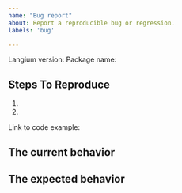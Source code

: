 ```yaml
---
name: "Bug report"
about: Report a reproducible bug or regression.
labels: 'bug'

---
```


<!--
  Please provide a clear and concise description of what the bug is. Include
  screenshots if needed. Please test using the latest version of the relevant
  Langium packages to make sure your issue has not already been fixed.
-->

Langium version:
Package name:

## Steps To Reproduce

1.
2.

<!--
  Your bug will get fixed much faster if we can run your code and it doesn't
  have dependencies other than Langium. Issues without reproduction steps or
  code examples may be immediately closed as not actionable.
-->

Link to code example:

<!--
  Please provide a link to a repository on GitHub or provide a minimal code 
  example that reproduces the problem. You may provide a screenshot of some 
  application if you think it is relevant to your bug report. Here are some 
  tips for providing a minimal example: https://stackoverflow.com/help/mcve.
-->

## The current behavior


## The expected behavior
